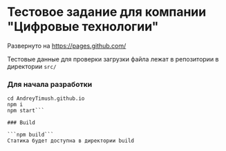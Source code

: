 # Тестовое задание для компании "Цифровые технологии"

Развернуто на https://pages.github.com/

Тестовые данные для проверки загрузки файла лежат в репозитории в директории `src/`

### Для начала разработки

```git clone https://github.com/AndreyTimush/AndreyTimush.github.io.git
cd AndreyTimush.github.io
npm i
npm start```

### Build

```npm build```
Статика будет доступна в директории build
````
